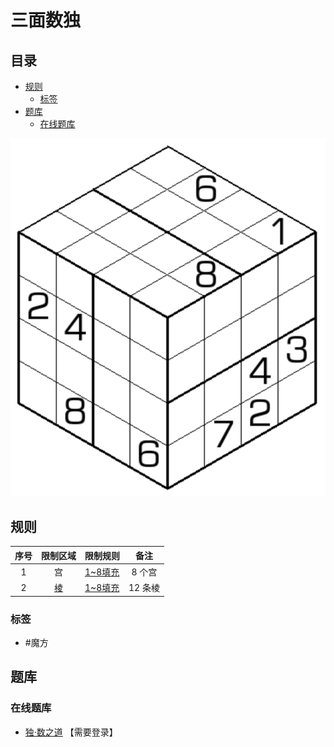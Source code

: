 # 三面数独
<!-- START doctoc generated TOC please keep comment here to allow auto update -->
<!-- DON'T EDIT THIS SECTION, INSTEAD RE-RUN doctoc TO UPDATE -->
## 目录

- [规则](#%E8%A7%84%E5%88%99)
  - [标签](#%E6%A0%87%E7%AD%BE)
- [题库](#%E9%A2%98%E5%BA%93)
  - [在线题库](#%E5%9C%A8%E7%BA%BF%E9%A2%98%E5%BA%93)

<!-- END doctoc generated TOC please keep comment here to allow auto update -->

![题](../../images/sudoku/三面数独.png)

## 规则

| 序号  | 限制区域 | 限制规则    |  备注   |
|:---:|:----:|:--------|:-----:|
|  1  |  宫   | [1~8填充] | 8 个宫  |
|  2  | [棱]  | [1~8填充] | 12 条棱 |

### 标签

- #魔方

## 题库

### 在线题库

- [独·数之道](http://www.sudokufans.org.cn/lx/game.index.php?type=3d) 【需要登录】

[1~8填充]: ../../rules/rules.md#1to8填充

[棱]: ../../rules/rules.md#棱
